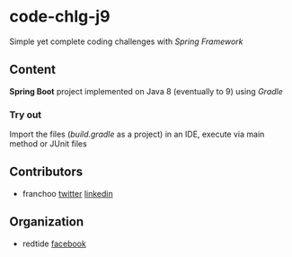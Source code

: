 # code-chlg-j9
Simple yet complete coding challenges with _Spring Framework_

## Content
**Spring Boot** project implemented on Java 8 (eventually to 9) using _Gradle_

### Try out
Import the files (_build.gradle_ as a project) in an IDE, execute via main method or JUnit files

## Contributors
- franchoo [twitter](https://twitter.com/Franchooo42) [linkedin](https://www.linkedin.com/in/franchoo)

## Organization
- redtide [facebook](https://www.facebook.com/redtide.co)
